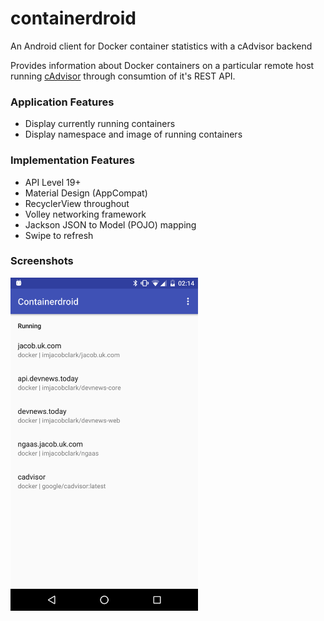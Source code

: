 # containerdroid
An Android client for Docker container statistics with a cAdvisor backend

Provides information about Docker containers on a particular remote host running [cAdvisor](https://github.com/google/cadvisor) through consumtion of it's REST API.

### Application Features

- Display currently running containers
- Display namespace and image of running containers

### Implementation Features

- API Level 19+
- Material Design (AppCompat)
- RecyclerView throughout
- Volley networking framework
- Jackson JSON to Model (POJO) mapping
- Swipe to refresh

### Screenshots

<img src="https://raw.githubusercontent.com/imjacobclark/containerdroid/master/screenshots/02-01-16-container-list.png" width="300">
